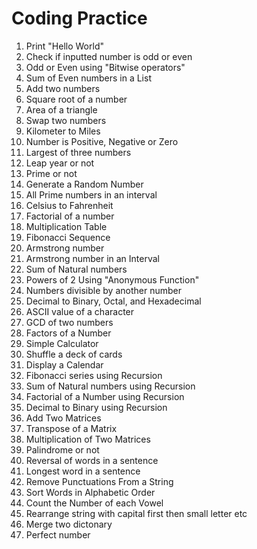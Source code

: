 # Coding Practice

1) Print "Hello World"
2) Check if inputted number is odd or even
3) Odd or Even using "Bitwise operators"
4) Sum of Even numbers in a List
5) Add two numbers
6) Square root of a number
7) Area of a triangle
8) Swap two numbers
9) Kilometer to Miles
10) Number is Positive, Negative or Zero
11) Largest of three numbers
12) Leap year or not
13) Prime or not
14) Generate a Random Number
15) All Prime numbers in an interval
16) Celsius to Fahrenheit
17) Factorial of a number
18) Multiplication Table
19) Fibonacci Sequence 
20) Armstrong number
21) Armstrong number in an Interval
22) Sum of Natural numbers
23) Powers of 2 Using "Anonymous Function"
24) Numbers divisible by another number
25) Decimal to Binary, Octal, and Hexadecimal
26) ASCII value of a character
27) GCD of two numbers
28) Factors of a Number
29) Simple Calculator
30) Shuffle a deck of cards
31) Display a Calendar
32) Fibonacci series using Recursion
33) Sum of Natural numbers using Recursion
34) Factorial of a Number using Recursion
35) Decimal to Binary using Recursion
36) Add Two Matrices
37) Transpose of a Matrix
38) Multiplication of Two Matrices
39) Palindrome or not
40) Reversal of words in a sentence
41) Longest word in a sentence
42) Remove Punctuations From a String
43) Sort Words in Alphabetic Order
44) Count the Number of each Vowel
45) Rearrange string with capital first then small letter etc
46) Merge two dictonary
47) Perfect number